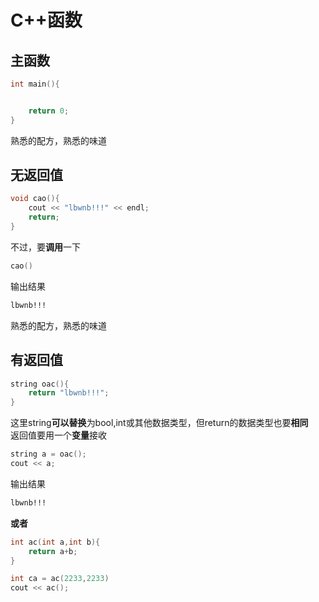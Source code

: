 # C++函数
## 主函数
~~~c++
int main(){


    return 0;
}
~~~
熟悉的配方，熟悉的味道
## 无返回值
~~~c++
void cao(){
    cout << "lbwnb!!!" << endl;
    return;
}
~~~
不过，要**调用**一下
~~~c++
cao()
~~~
输出结果
~~~markdown
lbwnb!!!
~~~
熟悉的配方，熟悉的味道
## 有返回值
~~~c++
string oac(){
    return "lbwnb!!!";
}
~~~
这里string**可以替换**为bool,int或其他数据类型，但return的数据类型也要**相同**  
返回值要用一个**变量**接收
~~~c++
string a = oac();
cout << a;
~~~
输出结果
~~~markdown
lbwnb!!!
~~~
**或者**
~~~c++
int ac(int a,int b){
    return a+b;
}
~~~
~~~c++
int ca = ac(2233,2233)
cout << ac();
~~~